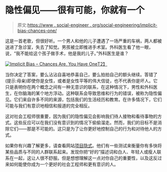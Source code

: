 # 隐性偏见——很有可能，你就有一个

> 原文:[https://www . social-engineer . org/social-engineering/implicit-bias-chances-one/](https://www.social-engineer.org/social-engineering/implicit-bias-chances-one/)

这是一首老歌，但很好听。一个男人和他的儿子遭遇了一场严重的车祸，两人都被送进了急诊室，失去了知觉。男孩被立即推进手术室。外科医生看了他一眼，说，“我不能给这个孩子做手术，他是我的儿子。”外科医生是谁？

[![Implicit Bias – Chances Are, You Have One](../Images/663fbe1b57817b766e6fd3c044d7860b.png)T2】](https://www.social-engineer.org/social-engineering/implicit-bias-chances-one/attachment/you-cant-handle-the-truth-meme-generator-you-want-the-truth-you-can-t-handle-the-truth-9789dd/)

当你决定了答案，要么沾沾自喜地恭喜自己，要么拍拍自己的额头继续。答错了(提示:母亲)即使你是女性，或者是女性平等的伟大信徒，也不代表你是坏人。它只是表明你在两个概念之间有一种无意识的联系，在这种情况下，男性和外科医生，在你脑海的某个地方浮动。这种联系会导致思维和行为的错误，被称为隐性偏见。它们来自许多不同的来源，包括我们的生活经历和教育。在许多情况下，它们可能与我们有意识地相信和报道的完全相反。

这对社会工程师很重要，因为我们的隐性偏见会影响我们待人接物和看待事物的方式。这些反应可以在我们没有意识到的情况下偷偷溜走。然而，我们的目标不是消除它们——那是不可能的。这只是为了让你更好地控制自己的行为和对待他人的方式。

如果你有兴趣了解更多，请查看网站[项目隐式](https://implicit.harvard.edu/implicit/)。他们有一些测试来衡量你有多快将某些品质与不同的人群联系起来。发现你把“好的”描述词和白人、年轻人或瘦人联系在一起，这让人很不舒服。但是想想理解这一点对你自己的重要性，以及这反过来如何能使你成为一个更好的社会工程师和更有意识的人。
